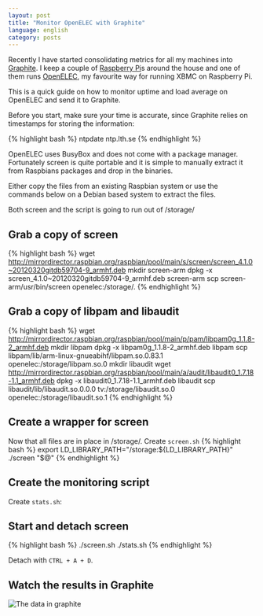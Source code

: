 ```yaml
---
layout: post
title: "Monitor OpenELEC with Graphite"
language: english
category: posts
---
```


Recently I have started consolidating metrics for all my machines into [Graphite](http://graphite.wikidot.com/). I keep a couple of [Raspberry Pi](http://www.raspberrypi.org/)s around the house and one of them runs [OpenELEC](http://openelec.tv/), my favourite way for running XBMC on Raspberry Pi.

This is a quick guide on how to monitor uptime and load average on OpenELEC and send it to Graphite.

Before you start, make sure your time is accurate, since Graphite relies on timestamps for storing the information:

{% highlight bash %}
ntpdate ntp.lth.se
{% endhighlight %}

OpenELEC uses BusyBox and does not come with a package manager. Fortunately screen is quite portable and it is simple to manually extract it from Raspbians packages and drop in the binaries.

Either copy the files from an existing Raspbian system or use the commands below on a Debian based system to extract the files.

Both screen and the script is going to run out of /storage/

## Grab a copy of screen

{% highlight bash %}
wget http://mirrordirector.raspbian.org/raspbian/pool/main/s/screen/screen_4.1.0~20120320gitdb59704-9_armhf.deb
mkdir screen-arm
dpkg -x screen_4.1.0~20120320gitdb59704-9_armhf.deb screen-arm
scp screen-arm/usr/bin/screen openelec:/storage/.
{% endhighlight %}

## Grab a copy of libpam and libaudit

{% highlight bash %}
wget http://mirrordirector.raspbian.org/raspbian/pool/main/p/pam/libpam0g_1.1.8-2_armhf.deb
mkdir libpam
dpkg -x libpam0g_1.1.8-2_armhf.deb libpam
scp libpam/lib/arm-linux-gnueabihf/libpam.so.0.83.1 openelec:/storage/libpam.so.0
mkdir libaudit
wget http://mirrordirector.raspbian.org/raspbian/pool/main/a/audit/libaudit0_1.7.18-1.1_armhf.deb
dpkg -x libaudit0_1.7.18-1.1_armhf.deb libaudit
scp libaudit/lib/libaudit.so.0.0.0 tv:/storage/libaudit.so.0 openelec:/storage/libaudit.so.1
{% endhighlight %}

## Create a wrapper for screen
Now that all files are in place in /storage/. Create ```screen.sh```
{% highlight bash %}
export LD_LIBRARY_PATH="/storage:${LD_LIBRARY_PATH}"
./screen "$@"
{% endhighlight %}

## Create the monitoring script
Create ```stats.sh```:
<script src="https://gist.github.com/nlindblad/9706202.js"></script>

## Start and detach screen
{% highlight bash %}
./screen.sh ./stats.sh
{% endhighlight %}

Detach with ```CTRL + A + D```.

## Watch the results in Graphite

<img alt="The data in graphite" src="{{ site.cloudfront_url }}/images/openelec-graphite.png" />
